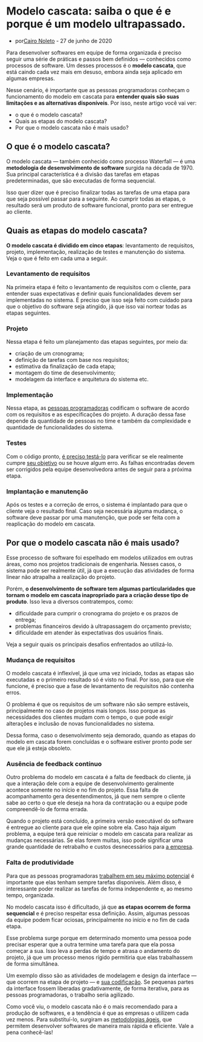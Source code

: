 # Modelo cascata: saiba o que é e porque é um modelo ultrapassado.

- por[Cairo Noleto](https://blog.betrybe.com/author/cairo-noleto/) - 27 de junho de 2020

  

Para desenvolver softwares em equipe de forma organizada é preciso seguir uma série de práticas e passos bem definidos — conhecidos como processos de software. Um desses processos é o **modelo cascata**, que está caindo cada vez mais em desuso, embora ainda seja aplicado em algumas empresas.

Nesse cenário, é importante que as pessoas programadoras conheçam o funcionamento do modelo em cascata para **entender quais são suas limitações e as alternativas disponíveis**. Por isso, neste artigo você vai ver:

- o que é o modelo cascata?
- Quais as etapas do modelo cascata?
- Por que o modelo cascata não é mais usado?

## O que é o modelo cascata?

O modelo cascata — também conhecido como processo Waterfall — é uma **metodologia de desenvolvimento de software** surgida na década de 1970. Sua principal característica é a divisão das tarefas em etapas predeterminadas, que são executadas de forma sequencial.

Isso quer dizer que é preciso finalizar todas as tarefas de uma etapa para que seja possível passar para a seguinte. Ao cumprir todas as etapas, o resultado será um produto de software funcional, pronto para ser entregue ao cliente.

## Quais as etapas do modelo cascata?

**O modelo cascata é dividido em cinco etapas**: levantamento de requisitos, projeto, implementação, realização de testes e manutenção do sistema. Veja o que é feito em cada uma a seguir.

### Levantamento de requisitos

Na primeira etapa é feito o levantamento de requisitos com o cliente, para entender suas expectativas e definir quais funcionalidades devem ser implementadas no sistema. É preciso que isso seja feito com cuidado para que o objetivo do software seja atingido, já que isso vai nortear todas as etapas seguintes.

### Projeto

Nessa etapa é feito um planejamento das etapas seguintes, por meio da:

- criação de um cronograma;
- definição de tarefas com base nos requisitos;
- estimativa da finalização de cada etapa;
- montagem do time de desenvolvimento;
- modelagem da interface e arquitetura do sistema etc.

### Implementação

Nessa etapa, as [pessoas programadoras](https://blog.betrybe.com/carreira/aprender-ingles-para-programar/) codificam o software de acordo com os requisitos e as especificações do projeto. A duração dessa fase depende da quantidade de pessoas no time e também da complexidade e quantidade de funcionalidades do sistema.

### Testes

Com o código pronto, [é preciso testá-lo](https://blog.betrybe.com/tecnologia/teste-automatizados/) para verificar se ele realmente cumpre [seu objetivo](https://blog.betrybe.com/carreira/objetivo-profissional/) ou se houve algum erro. As falhas encontradas devem ser corrigidos pela equipe desenvolvedora antes de seguir para a próxima etapa.

### Implantação e manutenção

Após os testes e a correção de erros, o sistema é implantado para que o cliente veja o resultado final. Caso seja necessária alguma mudança, o software deve passar por uma manutenção, que pode ser feita com a reaplicação do modelo em cascata.

## Por que o modelo cascata não é mais usado?

Esse processo de software foi espelhado em modelos utilizados em outras áreas, como nos projetos tradicionais de engenharia. Nesses casos, o sistema pode ser realmente útil, já que a execução das atividades de forma linear não atrapalha a realização do projeto.

Porém, **o desenvolvimento de software tem algumas particularidades que tornam o modelo em cascata inapropriado para a criação desse tipo de produto**. Isso leva a diversos contratempos, como:

- dificuldade para cumprir o cronograma do projeto e os prazos de entrega;
- problemas financeiros devido à ultrapassagem do orçamento previsto;
- dificuldade em atender às expectativas dos usuários finais.

Veja a seguir quais os principais desafios enfrentados ao utilizá-lo.

### Mudança de requisitos

O modelo cascata é inflexível, já que uma vez iniciado, todas as etapas são executadas e o primeiro resultado só é visto no final. Por isso, para que ele funcione, é preciso que a fase de levantamento de requisitos não contenha erros.

O problema é que os requisitos de um software não são sempre estáveis, principalmente no caso de projetos mais longos. Isso porque as necessidades dos clientes mudam com o tempo, o que pode exigir alterações e inclusão de novas funcionalidades no sistema.

Dessa forma, caso o desenvolvimento seja demorado, quando as etapas do modelo em cascata forem concluídas e o software estiver pronto pode ser que ele já esteja obsoleto.

### Ausência de feedback contínuo

Outro problema do modelo em cascata é a falta de feedback do cliente, já que a interação dele com a equipe de desenvolvimento geralmente acontece somente no início e no fim do projeto. Essa falta de acompanhamento gera desentendimentos, já que nem sempre o cliente sabe ao certo o que ele deseja na hora da contratação ou a equipe pode compreendê-lo de forma errada.

Quando o projeto está concluído, a primeira versão executável do software é entregue ao cliente para que ele opine sobre ela. Caso haja algum problema, a equipe terá que reiniciar o modelo em cascata para realizar as mudanças necessárias. Se elas forem muitas, isso pode significar uma grande quantidade de retrabalho e custos desnecessários para [a empresa](https://blog.betrybe.com/carreira/startup/).

### Falta de produtividade

Para que as pessoas programadoras [trabalhem em seu máximo potencial](https://blog.betrybe.com/carreira/squad/) é importante que elas tenham sempre tarefas disponíveis. Além disso, é interessante poder realizar as tarefas de forma independente e, ao mesmo tempo, organizada.

No modelo cascata isso é dificultado, já que **as etapas ocorrem de forma sequencial** e é preciso respeitar essa definição. Assim, algumas pessoas da equipe podem ficar ociosas, principalmente no início e no fim de cada etapa.

Esse problema surge porque em determinado momento uma pessoa pode precisar esperar que a outra termine uma tarefa para que ela possa começar a sua. Isso leva a perdas de tempo e atrasa o andamento do projeto, já que um processo menos rígido permitiria que elas trabalhassem de forma simultânea.

Um exemplo disso são as atividades de modelagem e design da interface — que ocorrem na etapa de projeto — e [sua codificação](https://blog.betrybe.com/carreira/curso-de-programacao/). Se pequenas partes da interface fossem liberadas gradativamente, de forma iterativa, para as pessoas programadoras, o trabalho seria agilizado.

Como você viu, o modelo cascata não é o mais recomendado para a produção de softwares, e a tendência é que as empresas o utilizem cada vez menos. Para substituí-lo, surgiram as [metodologias ágeis](https://blog.betrybe.com/carreira/metodologias-ageis/), que permitem desenvolver softwares de maneira mais rápida e eficiente. Vale a pena conhecê-las!